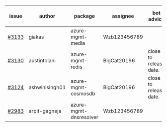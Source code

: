 | issue | author | package | assignee | bot advice | created date of issue | target release date | date from target |
| ------ | ------ | ------ | ------ | ------ | ------ | ------ | :-----: |
| [#3133](https://github.com/Azure/sdk-release-request/issues/3133) | giakas | azure-mgmt-media | Wzb123456789 |  | 09-01 | 09-06 |  |
| [#3130](https://github.com/Azure/sdk-release-request/issues/3130) | austintolani | azure-mgmt-redis | BigCat20196 | close to release date.  | 08-30 | 09-01 | -1 |
| [#3124](https://github.com/Azure/sdk-release-request/issues/3124) | ashwinisingh01 | azure-mgmt-cosmosdb | BigCat20196 | close to release date.  | 08-29 | 09-02 | 0 |
| [#2983](https://github.com/Azure/sdk-release-request/issues/2983) | arpit-gagneja | azure-mgmt-dnsresolver | Wzb123456789 |  | 07-05 | 09-30 |  |
